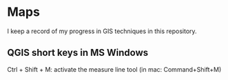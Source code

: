 # Maps
I keep a record of my progress in GIS techniques in this repository.

## QGIS short keys in MS Windows
Ctrl + Shift + M: activate the measure line tool (in mac: Command+Shift+M)
